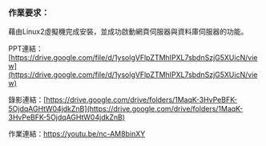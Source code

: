 ### 作業要求：
藉由Linux2虛擬機完成安裝，並成功啟動網頁伺服器與資料庫伺服器的功能。

PPT連結：[https://drive.google.com/file/d/1ysolgVFlpZTMhIPXL7sbdnSzjG5XUicN/view](https://drive.google.com/file/d/1ysolgVFlpZTMhIPXL7sbdnSzjG5XUicN/view)

錄影連結：[https://drive.google.com/drive/folders/1MaqK-3HvPeBFK-5OjdqAGHtW04jdkZnB](https://drive.google.com/drive/folders/1MaqK-3HvPeBFK-5OjdqAGHtW04jdkZnB)

作業連結：https://youtu.be/nc-AM8binXY
